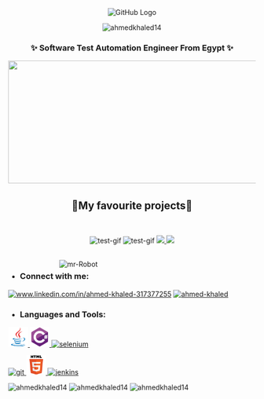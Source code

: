 <div align="center">
<img src="https://user-images.githubusercontent.com/68038931/147786006-0319c172-f433-458f-bbe4-036e303dd6a6.gif"  alt="GitHub Logo" width="120" height="120" />
  <p align="center"> <img src="https://komarev.com/ghpvc/?username=ahmedkhaled14&label=Profile%20views&color=0e75b6&style=flat" alt="ahmedkhaled14" />  </p>
</div>
<h3 align="center"> ✨ Software Test Automation Engineer From Egypt ✨</h3>
<div align="center">
  <img src= "https://user-images.githubusercontent.com/68038931/147420045-83d4a31b-1bfb-4201-b52d-4112fabf14f9.png" width="1000" height="250"  />
</div>

<h2 align="center">💫My favourite projects💫</h2>
<br />

<p align="center">
  <img width="380"  src="https://user-images.githubusercontent.com/68038931/147838946-616b4ed7-2e9c-4c03-8cdd-65b2b00b2d79.gif" alt="test-gif" />
  <img width="380"  src="https://user-images.githubusercontent.com/68038931/147838988-0179a135-1d5f-4031-bc7c-3416f3286af9.gif" alt="test-gif" />
 <a href="https://github.com/ahmedkhaled14/AutomationExercise">
  <img width="380" align="" src="https://github-readme-stats.vercel.app/api/pin/?username=ahmedkhaled14&repo=AutomationExercise&theme=gotham" />
</a>
  <a href="https://github.com/ahmedkhaled14/iteraUsingRobotFramework">
  <img width="380" align="" src="https://github-readme-stats.vercel.app/api/pin/?username=ahmedkhaled14&repo=iteraUsingRobotFramework&theme=gotham" />
</a>
</p>
<br />

  <img align="right" alt="mr-Robot" src="https://user-images.githubusercontent.com/68038931/147786142-16d50ae4-eb74-41bd-aefa-6e12a5e161d5.gif" width="400" width="400" />

- <h3 align="left"> Connect with me:</h3>
<p align="left">
<a href="https://www.linkedin.com/in/ahmed-khaled-317377255/" target="blank"><img align="center" src="https://raw.githubusercontent.com/rahuldkjain/github-profile-readme-generator/master/src/images/icons/Social/linked-in-alt.svg" alt="www.linkedin.com/in/ahmed-khaled-317377255" height="30" width="40" /></a>
<a href="https://stackexchange.com/users/19358869/ahmed-khaled" target="blank"><img align="center" src="https://raw.githubusercontent.com/rahuldkjain/github-profile-readme-generator/master/src/images/icons/Social/stack-overflow.svg" alt="ahmed-khaled" height="30" width="40" /></a>
</p>

- <h3 align="left"> Languages and Tools:</h3>
<p align="left"> <a href="https://getbootstrap.com" target="_blank" rel="noreferrer">
   <a href="https://www.java.com" target="_blank" rel="noreferrer"> <img src="https://raw.githubusercontent.com/devicons/devicon/master/icons/java/java-original.svg" alt="java" width="40" height="40"/> </a>
  <a href="https://www.w3schools.com/cs/" target="_blank" rel="noreferrer"> <img src="https://raw.githubusercontent.com/devicons/devicon/master/icons/csharp/csharp-original.svg" alt="csharp" width="40" height="40"/> </a>
  <a href="https://www.selenium.dev" target="_blank" rel="noreferrer"> <img src="https://raw.githubusercontent.com/detain/svg-logos/780f25886640cef088af994181646db2f6b1a3f8/svg/selenium-logo.svg" alt="selenium" width="40" height="40"/> </a> </p>
   </a> 
  <a href="https://git-scm.com/" target="_blank" rel="noreferrer"> <img src="https://www.vectorlogo.zone/logos/git-scm/git-scm-icon.svg" alt="git" width="40" height="40"/> </a> <a href="https://www.w3.org/html/" target="_blank" rel="noreferrer"> <img src="https://raw.githubusercontent.com/devicons/devicon/master/icons/html5/html5-original-wordmark.svg" alt="html5" width="40" height="40"/> </a> <a href="https://www.jenkins.io" target="_blank" rel="noreferrer"> <img src="https://www.vectorlogo.zone/logos/jenkins/jenkins-icon.svg" alt="jenkins" width="40" height="40"/> </a> 
<br />

<div align="center">
 <p align="left"> 
  <img src="https://github-readme-stats.vercel.app/api/top-langs/?username=ahmedkhaled14&layout=compact&theme=gotham" alt="ahmedkhaled14" width="400"  />
  <img src="https://github-readme-streak-stats.herokuapp.com/?user=ahmedkhaled14&show_icons=true&theme=gotham"  alt="ahmedkhaled14"  width="400" />
   <img src="https://github-readme-stats.vercel.app/api?username=ahmedkhaled14&show_icons=true&theme=gotham"   alt="ahmedkhaled14"   width="400" />
  </p>
  
<!-- <p align="center"> <a href="https://github.com/ryo-ma/github-profile-trophy"><img src="https://github-profile-trophy.vercel.app/?username=ahmedkhaled14" alt="ahmedkhaled14" /></a> </p> -->

